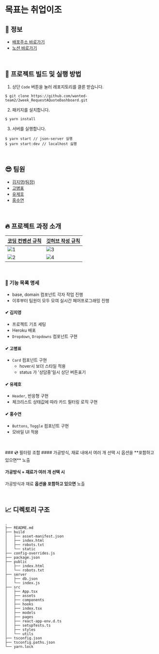 # 목표는 취업이조

## 🚀 정보

- [배포주소 바로가기](https://requestaquotedashboard.herokuapp.com)
- [노션 바로가기](https://sleepy-oxygen-343.notion.site/41970b5fee2d45aebd7b01de061039eb)

<br>


## 👀 프로젝트 빌드 및 실행 방법

1. 상단 `Code` 버튼을 눌러 레포지토리를 클론 받습니다.

```
$ git clone https://github.com/wanted-team2/2week_RequestAQuoteDashboard.git
```

2. 패키지를 설치합니다.

```
$ yarn install
```

3. 서버를 실행합니다.

```
$ yarn start // json-server 실행
$ yarn start:dev // localhost 싫행
```
<br>

## 😎 팀원

- [김지영(팀장)](https://github.com/Jeong-jeong)
- [고병표](https://github.com/kokoball)
- [유제호](https://github.com/ludacirs)
- [홍수연](https://github.com/suyeon-hong)

<br>

## 🔥 프로젝트 과정 소개
| [코딩 컨벤션 규칙](https://sleepy-oxygen-343.notion.site/9c06caa291f44d129f3b707fd4627aa0) | [깃허브 작성 규칙](https://sleepy-oxygen-343.notion.site/9c06caa291f44d129f3b707fd4627aa0) |
|--|--|
|![1](https://user-images.githubusercontent.com/78653426/152985098-26a0af22-9186-4d1b-b302-ef5246f85b29.png)|![3](https://user-images.githubusercontent.com/78653426/152985107-45acb775-a967-4e8d-a0d9-271171369fed.png)|
|![2](https://user-images.githubusercontent.com/78653426/152985104-7c2ac57a-1491-4d2f-90cf-3d1ae24c6799.png)|![4](https://user-images.githubusercontent.com/78653426/152985109-90d48190-b379-481d-aa1f-66ed1f86e581.png)|


<br>

### 📝 기능 목록 명세
- base, domain 컴포넌트 각자 작업 진행
- 이후부터 팀원이 모두 모여 실시간 페어프로그래밍 진행
#### ✔ 김지영
- 프로젝트 기초 세팅
- Heroku 배포
- `Dropdown`, `Dropdowns` 컴포넌트 구현

#### ✔ 고병표
 - `Card` 컴포넌트 구현
    - hover시 보더 스타일 적용
    - status 가 '상담중'일시 상단 버튼표기 

#### ✔ 유제호
- `Header`, 반응형 구현
- 체크리스트 상태값에 따라 카드 필터링 로직 구현

#### ✔ 홍수연
- `Buttons`, `Toggle` 컴포넌트 구현
- 모바일 UI 적용

<br>
<br>
### 💿 필터링 조합
#### 가공방식, 재료 내에서 여러 개 선택 시
옵션을 **포함하고 있으면** 노출

#### 가공방식 + 재료가 여러 개 선택 시
가공방식과 재료 **옵션을 포함하고 있으면** 노출


<br>

## 📈 디렉토리 구조
```
.
├── README.md
├── build
│   ├── asset-manifest.json
│   ├── index.html
│   ├── robots.txt
│   └── static
├── config-overrides.js
├── package.json
├── public
│   ├── index.html
│   └── robots.txt
├── server
│   ├── db.json
│   └── index.js
├── src
│   ├── App.tsx
│   ├── assets
│   ├── components
│   ├── hooks
│   ├── index.tsx
│   ├── models
│   ├── pages
│   ├── react-app-env.d.ts
│   ├── setupTests.ts
│   ├── styles
│   └── utils
├── tsconfig.json
├── tsconfig.paths.json
└── yarn.lock
```
